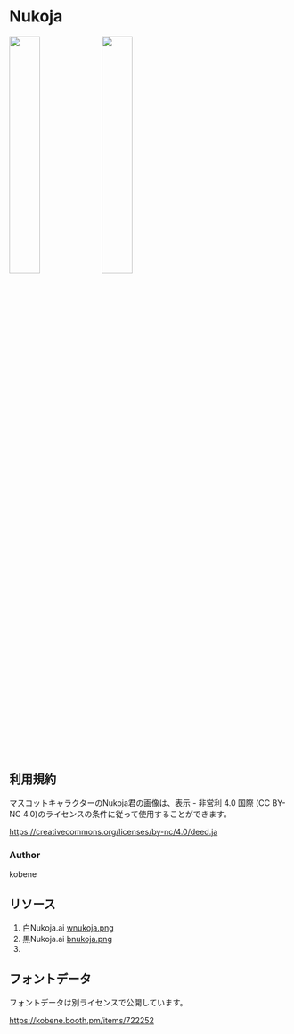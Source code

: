 # Nukoja

<img width="33%" src="https://raw.githubusercontent.com/nekonium/nekonium.github.io/master/resources.image/nukoja/wnukoja.png"/><img width="33%" src="https://raw.githubusercontent.com/nekonium/nekonium.github.io/master/resources.image/nukoja/bnukoja.png"/>


## 利用規約

マスコットキャラクターのNukoja君の画像は、表示 - 非営利 4.0 国際 (CC BY-NC 4.0)のライセンスの条件に従って使用することができます。

https://creativecommons.org/licenses/by-nc/4.0/deed.ja

### Author
kobene 


## リソース
1. 白Nukoja.ai <a href="https://raw.githubusercontent.com/nekonium/nekonium.github.io/master/resources.image/nukoja/wnukoja.png">wnukoja.png</a>
2. 黒Nukoja.ai <a href="https://raw.githubusercontent.com/nekonium/nekonium.github.io/master/resources.image/nukoja/bnukoja.png">bnukoja.png</a>
3.



## フォントデータ

フォントデータは別ライセンスで公開しています。

https://kobene.booth.pm/items/722252
